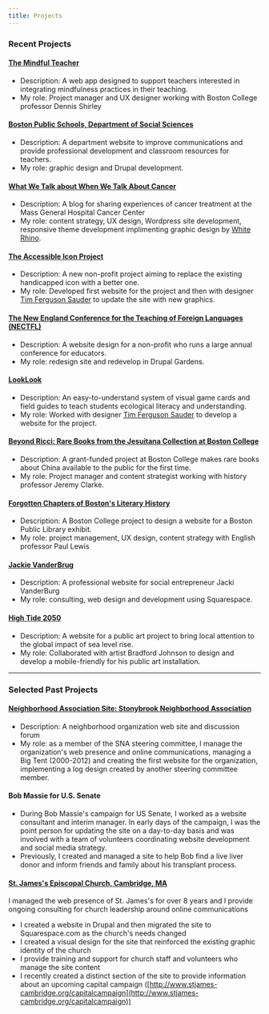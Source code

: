 ```yaml
---
title: Projects
---
```


### Recent Projects

#### [The Mindful Teacher](http://www.mindfulteacher.com/)

* Description: A web app designed to support teachers interested in integrating mindfulness practices in their teaching.
* My role: Project manager and UX designer working with Boston College professor Dennis Shirley

#### [Boston Public Schools, Department of Social Sciences](http://plan.bpshistory.org/)

* Description: A department website to improve communications and provide professional development and classroom resources for teachers.
* My role: graphic design and Drupal development.

#### [What We Talk about When We Talk About Cancer](http://whenwetalkaboutcancer.org/)

* Description: A blog for sharing experiences of cancer treatment at the Mass General Hospital Cancer Center
* My role: content strategy, UX design, Wordpress site development, responsive theme development implimenting graphic design by [White Rhino](http://www.whiterhino.com/).

#### [The Accessible Icon Project](http://www.accessibleicon.org/)

* Description: A new non-profit project aiming to replace the existing handicapped icon with a better one.
* My role: Developed first website for the project and then with designer [Tim Ferguson Sauder](http://www.asmallpercent.com/) to update the site with new graphics.

#### [The New England Conference for the Teaching of Foreign Languages (NECTFL)](http://www.nectfl.org/)

* Description: A website design for a non-profit who runs a large annual conference for educators.
* My role: redesign site and redevelop in Drupal Gardens.

#### [LookLook](http://www.takealooklook.com/)

* Description: An easy-to-understand system of visual game cards and field guides to teach students ecological literacy and understanding.
* My role: Worked with designer [Tim Ferguson Sauder](http://www.asmallpercent.com/) to develop a website for the project.

#### [Beyond Ricci: Rare Books from the Jesuitana Collection at Boston College](http://www.bc.edu/content/bc/offices/ides/projects/2012/Beyond_Ricci.html)

* Description: A grant-funded project at Boston College makes rare books about China available to the public for the first time.
* My role: Project manager and content strategist working with history professor Jeremy Clarke.

#### [Forgotten Chapters of Boston's Literary History](http://www.bc.edu/content/bc/offices/ides/projects/2012/Forgotten_Chapters.html)

* Description: A Boston College project to design a website for a Boston Public Library exhibit.
* My role: project management, UX design, content strategy with English professor Paul Lewis

#### [Jackie VanderBrug](http://jackievanderbrug.com/)

* Description: A professional website for social entrepreneur Jacki VanderBurg
* My role: consulting, web design and development using Squarespace.

#### [High Tide 2050](http://hightide2050.com/)

* Description: A website for a public art project to bring local attention to the global impact of sea level rise.
* My role: Collaborated with artist Bradford Johnson to design and develop a mobile-friendly for his public art installation.

- - -

### Selected Past Projects

#### [Neighborhood Association Site: Stonybrook Neighborhood Association](http://www.sna-jp.org/)

* Description: A neighborhood organization web site and discussion forum
* My role: as a member of the SNA steering committee, I manage the organization's web presence and online communications, managing a Big Tent (2000-2012) and creating the first website for the organization, implementing a log design created by another steering committee member.

#### Bob Massie for U.S. Senate

* During Bob Massie's campaign for US Senate, I worked as a website consultant and interim manager. In early days of the campaign, I was the point person for updating the site on a day-to-day basis and was involved with a team of volunteers coordinating website development and social media strategy.
* Previously, I created and managed a site to help Bob find a live liver donor and inform friends and family about his transplant process.

#### [St. James's Episcopal Church, Cambridge, MA](http://www.stjames-cambridge.org/)

I managed the web presence of St. James's for over 8 years and I provide ongoing consulting for church leadership around online communications 

* I created a website in Drupal and then migrated the site to Squarespace.com as the church's needs changed
* I created a visual design for the site that reinforced the existing graphic identity of the church
* I provide training and support for church staff and volunteers who manage the site content
* I recently created a distinct section of the site to provide information about an upcoming capital campaign ([http://www.stjames-cambridge.org/capitalcampaign](http://www.stjames-cambridge.org/capitalcampaign))
